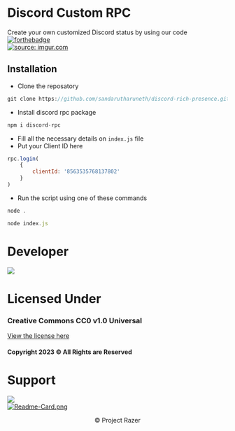 # Discord Custom RPC
Create your own customized Discord status by using our code <br>
[![forthebadge](https://forthebadge.com/images/badges/made-with-javascript.svg)](https://forthebadge.com) <br>
<a href="https://imgur.com/X7bYHFE"><img src="https://i.imgur.com/X7bYHFE.png" title="source: imgur.com" /></a>

## Installation
- Clone the reposatory
```javascript
git clone https://github.com/sandarutharuneth/discord-rich-presence.git
```
- Install discord rpc package
```javascript
npm i discord-rpc
```
- Fill all the necessary details on `index.js` file
- Put your Client ID here
```javascript
rpc.login(
    {
        clientId: '8563535768137802'
    }
)
```
- Run the script using one of these commands
```js
node .
```
```js
node index.js
```
# Developer
<img src="https://discord.c99.nl/widget/theme-2/846193169758814228.png">

# Licensed Under
### Creative Commons CC0 v1.0 Universal
[View the license here](https://github.com/sandarutharuneth/discord-rich-presence/blob/master/LICENSE)
#### Copyright 2023 © All Rights are Reserved
  
# Support
<a href="https://discord.gg/cqSEc9FNrE"><img src="https://discord.com/api/guilds/886462690153857054/widget.png?style=banner2"></a> <br>
<a href="https://github.com/sandarutharuneth/discord-rpc/" target="_blank"> 
    <img src="https://github-readme-stats.vercel.app/api/pin/?username=sandarutharuneth&repo=discord-rich-presence&theme=react" alt="Readme-Card.png">
  </a>
<p style="text-align: center"> &copy; Project Razer</p>
